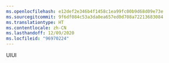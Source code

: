 ```yaml
---
ms.openlocfilehash: e12def2e346b4f1458c1ea99fc00b9d68d09e73e
ms.sourcegitcommit: 9f6df084c53a3da0ea657ed0d708a72213683084
ms.translationtype: HT
ms.contentlocale: zh-CN
ms.lasthandoff: 12/09/2020
ms.locfileid: "96970224"
---
```

<span data-ttu-id="adf6a-101">UI</span><span class="sxs-lookup"><span data-stu-id="adf6a-101">UI</span></span>
